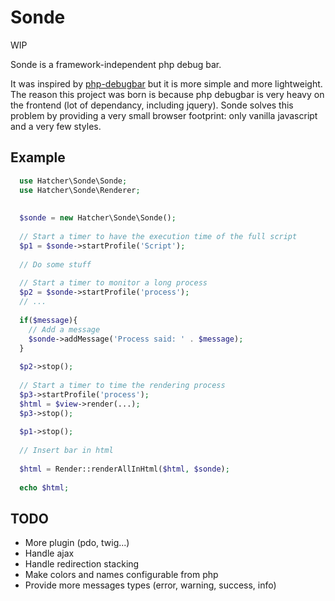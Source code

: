 Sonde
=====

WIP

Sonde is a framework-independent php debug bar.

It was inspired by [php-debugbar](https://github.com/maximebf/php-debugbar) but it is more simple and more lightweight.
The reason this project was born is because php debugbar is very heavy on the frontend (lot of dependancy, including 
jquery). Sonde solves this problem by providing a very small browser footprint: only vanilla javascript and a very few styles.


Example
-------


```php
  use Hatcher\Sonde\Sonde;
  use Hatcher\Sonde\Renderer;
  
  
  $sonde = new Hatcher\Sonde\Sonde();
  
  // Start a timer to have the execution time of the full script
  $p1 = $sonde->startProfile('Script');
  
  // Do some stuff
  
  // Start a timer to monitor a long process
  $p2 = $sonde->startProfile('process');
  // ...
  
  if($message){
    // Add a message 
    $sonde->addMessage('Process said: ' . $message);
  }
  
  $p2->stop();
  
  // Start a timer to time the rendering process
  $p3->startProfile('process');
  $html = $view->render(...);
  $p3->stop();
  
  $p1->stop();
  
  // Insert bar in html
  
  $html = Render::renderAllInHtml($html, $sonde);
  
  echo $html;
```


TODO
----

- More plugin (pdo, twig...)
- Handle ajax
- Handle redirection stacking
- Make colors and names configurable from php
- Provide more messages types (error, warning, success, info)
